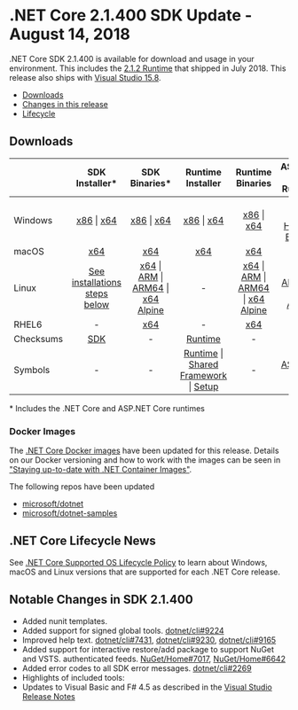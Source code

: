 # .NET Core 2.1.400 SDK Update - August 14, 2018

.NET Core SDK 2.1.400 is available for download and usage in your environment.  This includes the [2.1.2 Runtime](https://github.com/dotnet/core/blob/main/release-notes/2.1/2.1.2.md) that shipped in July 2018. This release also  ships with [Visual Studio 15.8](https://learn.microsoft.com/visualstudio/releasenotes/vs2017-relnotes#NETCoreSDK2.1.400).

* [Downloads](#downloads)
* [Changes in this release](#notable-changes-in-sdk-21400)
* [Lifecycle](#net-core-lifecycle-news)

## Downloads

|           | SDK Installer*                                   | SDK Binaries*                            | Runtime Installer                                        | Runtime Binaries                                 | ASP.NET Core Runtime           |
| --------- | :------------------------------------------:     | :----------------------:                 | :---------------------------:                            | :-------------------------:                      | :-----------------:            |
| Windows   | [x86][sdk-win-x86.exe] \| [x64][sdk-win-x64.exe] | [x86][sdk-win-x86] \| [x64][sdk-win-x64] | [x86][runtime-win-x86.exe] \| [x64][runtime-win-x64.exe] | [x86][runtime-win-x86] \| [x64][runtime-win-x64] | [x86][asp-runtime-win-x86.exe] \| [x64][asp-runtime-win-x64.exe] <br/> [Hosting Bundle][hosting-win-x64.exe] |
| macOS     | [x64][sdk-mac-x64.pkg]  | [x64][sdk-mac-x64]     | [x64][runtime-mac-x64.pkg] | [x64][runtime-mac-x64] | [x64][asp-runtime-mac-x64]
| Linux     | [See installations steps below][linux-install]   | [x64][sdk-linux-x64] \| [ARM][sdk-linux-arm-x32] \| [ARM64][sdk-linux-arm-x64] \| [x64 Alpine][sdk-linux-musl-x64] | - | [x64][runtime-linux-x64] \| [ARM][runtime-linux-arm-x32] \| [ARM64][runtime-linux-arm-x64] \| [x64 Alpine][runtime-linux-musl-x64] | [x64][asp-runtime-linux-x64]  \| [ARM32][asp-runtime-linux-arm-x86] \| [x64 Alpine][asp-runtime-linux-musl-x64] |
| RHEL6     | -                                                | [x64][sdk-rhel.6-x64]                    | -                                                        | [x64][runtime-rhel.6-x64] | - |
| Checksums | [SDK][checksums-sdk]                             | -                                        | [Runtime][checksums-runtime]                             | - | - |
| Symbols   | -                                                | -                                        | [Runtime][symbols-coreclr] \| [Shared Framework][symbols-corefx] \| [Setup][symbols-core-setup] | - | [ASP.NET Core][symbols-aspnetcore] |

\* Includes the .NET Core and ASP.NET Core runtimes

### Docker Images

The [.NET Core Docker images](https://hub.docker.com/r/microsoft/dotnet/) have been updated for this release. Details on our Docker versioning and how to work with the images can be seen in ["Staying up-to-date with .NET Container Images"](https://devblogs.microsoft.com/dotnet/staying-up-to-date-with-net-container-images/).

The following repos have been updated

* [microsoft/dotnet](https://hub.docker.com/r/microsoft/dotnet)
* [microsoft/dotnet-samples](https://hub.docker.com/r/microsoft/dotnet-samples)

## .NET Core Lifecycle News

See [.NET Core Supported OS Lifecycle Policy](https://github.com/dotnet/core/blob/main/os-lifecycle-policy.md) to learn about Windows, macOS and Linux versions that are supported for each .NET Core release.

## Notable Changes in SDK 2.1.400
  * Added nunit templates.
  * Added support for signed global tools. [dotnet/cli#9224](https://github.com/dotnet/cli/issues/9224)
  * Improved help text. [dotnet/cli#7431](https://github.com/dotnet/cli/issues/7431), [dotnet/cli#9230](https://github.com/dotnet/cli/issues/9230), [dotnet/cli#9165](https://github.com/dotnet/cli/issues/9165)
  * Added support for interactive restore/add package to support NuGet and VSTS.  authenticated feeds. [NuGet/Home#7017](https://github.com/NuGet/Home/issues/7017), [NuGet/Home#6642](https://github.com/NuGet/Home/issues/6642)
  * Added error codes to all SDK error messages. [dotnet/cli#2269](https://github.com/dotnet/sdk/pull/2269)
  * Highlights of included tools:
  * Updates to Visual Basic and F# 4.5 as described in the [Visual Studio Release Notes](https://learn.microsoft.com/visualstudio/releasenotes/vs2017-relnotes)

[dlc-runtime]: https://download.microsoft.com/download/1/f/7/1f7755c5-934d-4638-b89f-1f4ffa5afe89
[dlc-sdk]: https://download.microsoft.com/download/9/D/2/9D2354BE-778B-42D6-BA4F-3CEF489A4FDE
[blob-runtime]: https://dotnetcli.blob.core.windows.net/dotnet/Runtime/
[blob-sdk]: https://dotnetcli.blob.core.windows.net/dotnet/Sdk/
[release-notes]: https://github.com/dotnet/core/blob/main/release-notes/2.1/2.1.2.md

[runtime-linux-x64]: https://download.microsoft.com/download/1/f/7/1f7755c5-934d-4638-b89f-1f4ffa5afe89/dotnet-runtime-2.1.2-linux-x64.tar.gz
[runtime-linux-arm-x32]: https://download.microsoft.com/download/1/f/7/1f7755c5-934d-4638-b89f-1f4ffa5afe89/dotnet-runtime-2.1.2-linux-arm.tar.gz
[runtime-linux-musl-x64]: https://download.microsoft.com/download/1/f/7/1f7755c5-934d-4638-b89f-1f4ffa5afe89/dotnet-runtime-2.1.2-linux-musl-x64.tar.gz
[runtime-linux-arm-x64]: https://download.microsoft.com/download/1/f/7/1f7755c5-934d-4638-b89f-1f4ffa5afe89/dotnet-runtime-2.1.2-linux-arm64.tar.gz
[runtime-rhel.6-x64]: https://download.microsoft.com/download/1/f/7/1f7755c5-934d-4638-b89f-1f4ffa5afe89/dotnet-runtime-2.1.2-rhel.6-x64.tar.gz
[runtime-mac-x64]: https://download.microsoft.com/download/1/f/7/1f7755c5-934d-4638-b89f-1f4ffa5afe89/dotnet-runtime-2.1.2-osx-x64.tar.gz
[runtime-mac-x64.pkg]: https://download.microsoft.com/download/1/f/7/1f7755c5-934d-4638-b89f-1f4ffa5afe89/dotnet-runtime-2.1.2-osx-x64.pkg
[runtime-win-x86]: https://download.microsoft.com/download/1/f/7/1f7755c5-934d-4638-b89f-1f4ffa5afe89/dotnet-runtime-2.1.2-win-x86.zip
[runtime-win-x64]: https://download.microsoft.com/download/1/f/7/1f7755c5-934d-4638-b89f-1f4ffa5afe89/dotnet-runtime-2.1.2-win-x64.zip
[runtime-win-x86.exe]: https://download.microsoft.com/download/1/f/7/1f7755c5-934d-4638-b89f-1f4ffa5afe89/dotnet-runtime-2.1.2-win-x86.exe
[runtime-win-x64.exe]: https://download.microsoft.com/download/1/f/7/1f7755c5-934d-4638-b89f-1f4ffa5afe89/dotnet-runtime-2.1.2-win-x64.exe

[sdk-linux-x64]: https://download.microsoft.com/download/9/D/2/9D2354BE-778B-42D6-BA4F-3CEF489A4FDE/dotnet-sdk-2.1.400-linux-x64.tar.gz
[sdk-linux-arm-x32]:  https://download.microsoft.com/download/9/D/2/9D2354BE-778B-42D6-BA4F-3CEF489A4FDE/dotnet-sdk-2.1.400-linux-arm.tar.gz
[sdk-linux-arm-x64]:  https://download.microsoft.com/download/9/D/2/9D2354BE-778B-42D6-BA4F-3CEF489A4FDE/dotnet-sdk-2.1.400-linux-arm64.tar.gz
[sdk-linux-musl-x64]:  https://download.microsoft.com/download/9/D/2/9D2354BE-778B-42D6-BA4F-3CEF489A4FDE/dotnet-sdk-2.1.400-linux-musl-x64.tar.gz
[sdk-mac-x64]: https://download.microsoft.com/download/9/D/2/9D2354BE-778B-42D6-BA4F-3CEF489A4FDE/dotnet-sdk-2.1.400-osx-x64.tar.gz
[sdk-mac-x64.pkg]: https://download.microsoft.com/download/9/D/2/9D2354BE-778B-42D6-BA4F-3CEF489A4FDE/dotnet-sdk-2.1.400-osx-x64.pkg
[sdk-mac-x64.pkg-gs]: https://download.microsoft.com/download/9/D/2/9D2354BE-778B-42D6-BA4F-3CEF489A4FDE/dotnet-sdk-2.1.400-osx-gs-x64.pkg
[sdk-win-x86]: https://download.microsoft.com/download/9/D/2/9D2354BE-778B-42D6-BA4F-3CEF489A4FDE/dotnet-sdk-2.1.400-win-x86.zip
[sdk-win-x64]: https://download.microsoft.com/download/9/D/2/9D2354BE-778B-42D6-BA4F-3CEF489A4FDE/dotnet-sdk-2.1.400-win-x64.zip
[sdk-win-x86.exe]: https://download.microsoft.com/download/9/D/2/9D2354BE-778B-42D6-BA4F-3CEF489A4FDE/dotnet-sdk-2.1.400-win-x86.exe
[sdk-win-x86.exe-gs]: https://download.microsoft.com/download/9/D/2/9D2354BE-778B-42D6-BA4F-3CEF489A4FDE/dotnet-sdk-2.1.400-win-gs-x86.exe
[sdk-win-x64.exe]: https://download.microsoft.com/download/9/D/2/9D2354BE-778B-42D6-BA4F-3CEF489A4FDE/dotnet-sdk-2.1.400-win-x64.exe
[sdk-win-x64.exe-gs]: https://download.microsoft.com/download/9/D/2/9D2354BE-778B-42D6-BA4F-3CEF489A4FDE/dotnet-sdk-2.1.400-win-gs-x64.exe
[sdk-rhel.6-x64]:  https://download.microsoft.com/download/9/D/2/9D2354BE-778B-42D6-BA4F-3CEF489A4FDE/dotnet-sdk-2.1.400-rhel.6-x64.tar.gz

[hosting-win-x64.exe]: https://download.microsoft.com/download/1/f/7/1f7755c5-934d-4638-b89f-1f4ffa5afe89/dotnet-hosting-2.1.2-win.exe
[asp-runtime-linux-x64]: https://download.microsoft.com/download/1/f/7/1f7755c5-934d-4638-b89f-1f4ffa5afe89/aspnetcore-runtime-2.1.2-linux-x64.tar.gz
[asp-runtime-linux-arm-x86]:  https://download.microsoft.com/download/1/f/7/1f7755c5-934d-4638-b89f-1f4ffa5afe89/aspnetcore-runtime-2.1.2-linux-arm.tar.gz
[asp-runtime-linux-musl-x64]: https://download.microsoft.com/download/1/f/7/1f7755c5-934d-4638-b89f-1f4ffa5afe89/aspnetcore-runtime-2.1.2-linux-musl-x64.tar.gz
[asp-runtime-mac-x64]: https://download.microsoft.com/download/1/f/7/1f7755c5-934d-4638-b89f-1f4ffa5afe89/aspnetcore-runtime-2.1.2-osx-x64.tar.gz
[asp-runtime-win-x64.exe]: https://download.microsoft.com/download/1/f/7/1f7755c5-934d-4638-b89f-1f4ffa5afe89/aspnetcore-runtime-2.1.2-win-x64.exe
[asp-runtime-win-x86.exe]: https://download.microsoft.com/download/1/f/7/1f7755c5-934d-4638-b89f-1f4ffa5afe89/aspnetcore-runtime-2.1.2-win-x86.exe
[asp-runtime-win-x86]: https://download.microsoft.com/download/1/f/7/1f7755c5-934d-4638-b89f-1f4ffa5afe89/aspnetcore-runtime-2.1.2-win-x86.zip
[asp-runtime-win-x64]: https://download.microsoft.com/download/1/f/7/1f7755c5-934d-4638-b89f-1f4ffa5afe89/aspnetcore-runtime-2.1.2-win-x64.zip
[asp-store-linux-x64]: https://download.microsoft.com/download/1/f/7/1f7755c5-934d-4638-b89f-1f4ffa5afe89/aspnetcore-store-2.1.2-linux-x64.tar.gz
[asp-store-mac-x64]: https://download.microsoft.com/download/1/f/7/1f7755c5-934d-4638-b89f-1f4ffa5afe89/aspnetcore-store-2.1.2-osx-x64.tar.gz
[asp-store-win-x64]: https://download.microsoft.com/download/1/f/7/1f7755c5-934d-4638-b89f-1f4ffa5afe89/AspNetCore.2.1.2.RuntimePackageStore_x64.exe
[asp-store-win-x86]: https://download.microsoft.com/download/1/f/7/1f7755c5-934d-4638-b89f-1f4ffa5afe89/AspNetCore.2.1.2.RuntimePackageStore_x86.exe

[symbols-aspnetcore]: https://download.microsoft.com/download/1/f/7/1f7755c5-934d-4638-b89f-1f4ffa5afe89/aspnet-2.1.2-symbols.zip
[symbols-coreclr]: https://download.microsoft.com/download/1/f/7/1f7755c5-934d-4638-b89f-1f4ffa5afe89/coreclr-2.1.2-symbols.zip
[symbols-corefx]: https://download.microsoft.com/download/1/f/7/1f7755c5-934d-4638-b89f-1f4ffa5afe89/corefx-2.1.2-symbols.zip
[symbols-core-setup]: https://download.microsoft.com/download/1/f/7/1f7755c5-934d-4638-b89f-1f4ffa5afe89/core-setup-2.1.2-symbols.zip

[checksums-runtime]: https://dotnetcli.blob.core.windows.net/dotnet/checksums/2.1.2-runtime-sha.txt
[checksums-sdk]: https://dotnetcli.blob.core.windows.net/dotnet/checksums/2.1.400-sdk-sha.txt

[linux-install]: https://learn.microsoft.com/dotnet/core/install/linux

[dotnet-blog]: https://devblogs.microsoft.com/dotnet/2018/07/10/net-core-july-2018-update/
[linux-setup]: https://github.com/dotnet/core/blob/main/Documentation/linux-setup.md
